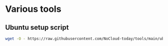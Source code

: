 # Various tools

## Ubuntu setup script
```bash
wget -O - https://raw.githubusercontent.com/NoCloud-today/tools/main/ubuntu_setup.sh | bash
```
